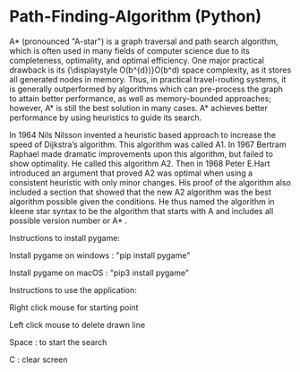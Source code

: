# Path-Finding-Algorithm (Python)

A* (pronounced "A-star") is a graph traversal and path search algorithm, which is often used in many fields of computer science due to its completeness, optimality, and optimal efficiency. One major practical drawback is its {\displaystyle O(b^{d})}O(b^d) space complexity, as it stores all generated nodes in memory. Thus, in practical travel-routing systems, it is generally outperformed by algorithms which can pre-process the graph to attain better performance, as well as memory-bounded approaches; however, A* is still the best solution in many cases.
A* achieves better performance by using heuristics to guide its search.

In 1964 Nils Nilsson invented a heuristic based approach to increase the speed of Dijkstra’s algorithm. This algorithm was called A1.
In 1967 Bertram Raphael made dramatic improvements upon this algorithm, but failed to show optimality. He called this algorithm A2.
Then in 1968 Peter E.Hart introduced an argument that proved A2 was optimal when using a consistent heuristic with only minor changes. His proof of the algorithm also included a section that showed that the new A2 algorithm was the best algorithm possible given the conditions. He thus named the algorithm in kleene star syntax to be the algorithm that
starts with A and includes all possible version number or A* .

Instructions to install pygame:

Install pygame on windows : "pip install pygame"

Install pygame on macOS : "pip3 install pygame"

Instructions to use the application:

Right click mouse for starting point

Left click mouse to delete drawn line

Space : to start the search

C : clear screen
